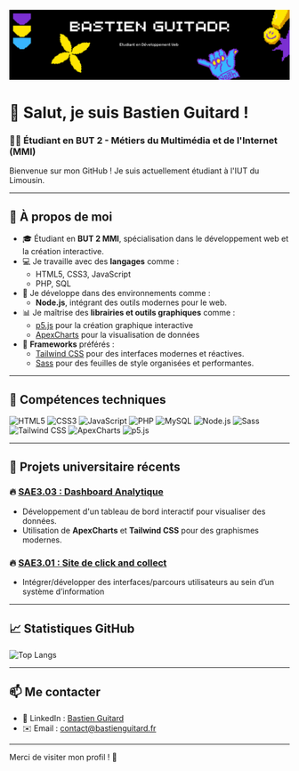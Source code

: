 ![Bannière de Bastien Guitard](./assets/banner.png)

# 👋 Salut, je suis **Bastien Guitard** !

### 🧑‍🎓 Étudiant en BUT 2 - Métiers du Multimédia et de l'Internet (MMI)

Bienvenue sur mon GitHub ! Je suis actuellement étudiant à l'IUT du Limousin.

---

## 🌟 **À propos de moi**

- 🎓 Étudiant en **BUT 2 MMI**, spécialisation dans le développement web et la création interactive.
- 💻 Je travaille avec des **langages** comme :
  - HTML5, CSS3, JavaScript
  - PHP, SQL
- 🚀 Je développe dans des environnements comme :
  - **Node.js**, intégrant des outils modernes pour le web.
- 📊 Je maîtrise des **librairies et outils graphiques** comme :
  - [p5.js](https://p5js.org/) pour la création graphique interactive
  - [ApexCharts](https://apexcharts.com/) pour la visualisation de données
- 🎨 **Frameworks** préférés :
  - [Tailwind CSS](https://tailwindcss.com/) pour des interfaces modernes et réactives.
  - [Sass](https://sass-lang.com/) pour des feuilles de style organisées et performantes.

---

## 🔧 **Compétences techniques**

![HTML5](https://img.shields.io/badge/HTML5-E34F26?style=for-the-badge&logo=html5&logoColor=white)
![CSS3](https://img.shields.io/badge/CSS3-1572B6?style=for-the-badge&logo=css3&logoColor=white)
![JavaScript](https://img.shields.io/badge/JavaScript-F7DF1E?style=for-the-badge&logo=javascript&logoColor=black)
![PHP](https://img.shields.io/badge/PHP-777BB4?style=for-the-badge&logo=php&logoColor=white)
![MySQL](https://img.shields.io/badge/MySQL-4479A1?style=for-the-badge&logo=mysql&logoColor=white)
![Node.js](https://img.shields.io/badge/Node.js-339933?style=for-the-badge&logo=nodedotjs&logoColor=white)
![Sass](https://img.shields.io/badge/Sass-CC6699?style=for-the-badge&logo=sass&logoColor=white)
![Tailwind CSS](https://img.shields.io/badge/Tailwind%20CSS-06B6D4?style=for-the-badge&logo=tailwindcss&logoColor=white)
![ApexCharts](https://img.shields.io/badge/ApexCharts-FF4560?style=for-the-badge&logo=apexcharts&logoColor=white)
![p5.js](https://img.shields.io/badge/p5.js-ED225D?style=for-the-badge&logo=processingfoundation&logoColor=white)

---

## 📂 **Projets universitaire récents**

### 🔥 [SAE3.03 : Dashboard Analytique](https://github.com/bastienggg/SAE3.03)

- Développement d'un tableau de bord interactif pour visualiser des données.
- Utilisation de **ApexCharts** et **Tailwind CSS** pour des graphismes modernes.

### 🔥 [SAE3.01 : Site de click and collect](https://github.com/bastienggg/SAE-3.01)

- Intégrer/développer des interfaces/parcours utilisateurs au sein d’un système d’information

---

## 📈 **Statistiques GitHub**

![Top Langs](https://github-readme-stats.vercel.app/api/top-langs/?username=bastienggg&layout=compact&theme=radical)

---

## 📫 **Me contacter**

- 💼 LinkedIn : [Bastien Guitard](https://fr.linkedin.com/in/bastien-guitard-30585329b?original_referer=https%3A%2F%2Fwww.google.com%2F)
- ✉️ Email : contact@bastienguitard.fr

---

Merci de visiter mon profil ! 🚀
